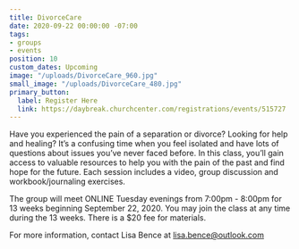 ```yaml
---
title: DivorceCare
date: 2020-09-22 00:00:00 -07:00
tags:
- groups
- events
position: 10
custom_dates: Upcoming
image: "/uploads/DivorceCare_960.jpg"
small_image: "/uploads/DivorceCare_480.jpg"
primary_button:
  label: Register Here
  link: https://daybreak.churchcenter.com/registrations/events/515727
---
```


Have you experienced the pain of a separation or divorce? Looking for help and healing? It’s a confusing time when you feel isolated and have lots of questions about issues you’ve never faced before. In this class, you’ll gain access to valuable resources to help you with the pain of the past and find hope for the future. Each session includes a video, group discussion and workbook/journaling exercises.

The group will meet ONLINE Tuesday evenings from 7:00pm - 8:00pm for 13 weeks beginning September 22, 2020. You may join the
class at any time during the 13 weeks. There is a $20
fee for materials.

For more information, contact Lisa Bence at lisa.bence@outlook.com
